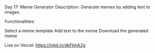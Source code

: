 Day 17: Meme Generator
Description: Generate memes by adding text to images.

Functionalities:

Select a meme template
Add text to the meme
Download the generated meme

Live on Vercel: https://lnkd.in/dkFbhA2g